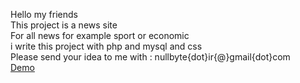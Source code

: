 Hello my friends
</br>
This project is a news site
</br>
For all news for example sport or economic
</br>
i write this project with php and mysql and css 
</br>
Please send your idea to me with : nullbyte{dot}ir{@}gmail{dot}com
</br>
<a href="http://www.nullbyte.ir/Project/">Demo</a>
</br>
